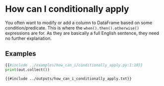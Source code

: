 # How can I conditionally apply

You often want to modify or add a column to DataFrame based on some condition/predicate. This is where
the `when().then().otherwise()` expressions are for. As they are basically a full English sentence, they need no further
explanation.


## Examples

```python
{{#include ../examples/how_can_i/conditionally_apply.py:1:10}}
print(out.collect())
```

```text
{{#include ../outputs/how_can_i_conditionally_apply.txt}}
```
